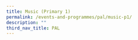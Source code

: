```yaml
---
title: Music (Primary 1)
permalink: /events-and-programmes/pal/music-p1/
description: ""
third_nav_title: PAL
---
```

